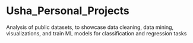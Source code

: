 # Usha_Personal_Projects
Analysis of public datasets, to showcase data cleaning, data mining, visualizations, and train ML models for classification and regression tasks
